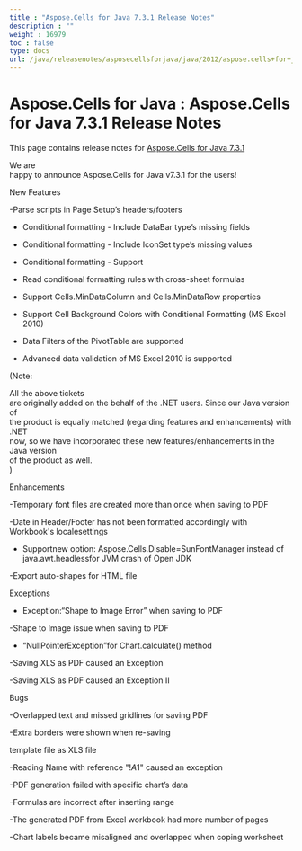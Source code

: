 ```yaml
---
title : "Aspose.Cells for Java 7.3.1 Release Notes" 
description : "" 
weight : 16979 
toc : false
type: docs
url: /java/releasenotes/asposecellsforjava/java/2012/aspose.cells+for+java+7.3.1+release+notes/
---
```


# Aspose.Cells for Java : Aspose.Cells for Java 7.3.1 Release Notes


This page contains release notes for [Aspose.Cells for Java 7.3.1](http://www.aspose.com/downloads/cells/java/new-releases/aspose.cells-for-java-7.3.1/)

We are  
happy to announce Aspose.Cells for Java v7.3.1 for the users!

New Features

\-Parse scripts in Page Setup’s headers/footers

*   Conditional formatting - Include DataBar type’s missing fields

*   Conditional formatting - Include IconSet type’s missing values

*   Conditional formatting - Support

*   Read conditional formatting rules with cross-sheet formulas

*   Support Cells.MinDataColumn and Cells.MinDataRow properties

*   Support Cell Background Colors with Conditional Formatting (MS Excel 2010)

*   Data Filters of the PivotTable are supported

*   Advanced data validation of MS Excel 2010 is supported

(Note:

All the above tickets  
are originally added on the behalf of the .NET users. Since our Java version of  
the product is equally matched (regarding features and enhancements) with .NET  
now, so we have incorporated these new features/enhancements in the Java version  
of the product as well.  
)

Enhancements

\-Temporary font files are created more than once when saving to PDF

\-Date in Header/Footer has not been formatted accordingly with Workbook's localesettings

*   Supportnew option: Aspose.Cells.Disable=SunFontManager instead of java.awt.headlessfor JVM crash of Open JDK

\-Export auto-shapes for HTML file

Exceptions

*   Exception:“Shape to Image Error” when saving to PDF

\-Shape to Image issue when saving to PDF

*   “NullPointerException”for Chart.calculate() method

\-Saving XLS as PDF caused an Exception

\-Saving XLS as PDF caused an Exception II

Bugs

\-Overlapped text and missed gridlines for saving PDF

\-Extra borders were shown when re-saving

template file as XLS file

\-Reading Name with reference "!$A$1" caused an exception

\-PDF generation failed with specific chart’s data

\-Formulas are incorrect after inserting range

\-The generated PDF from Excel workbook had more number of pages

\-Chart labels became misaligned and overlapped when coping worksheet

